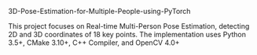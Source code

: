 3D-Pose-Estimation-for-Multiple-People-using-PyTorch

This project focuses on Real-time Multi-Person Pose Estimation, detecting 2D and 3D coordinates of 18 key points. The implementation uses Python 3.5+, CMake 3.10+, C++ Compiler, and OpenCV 4.0+
